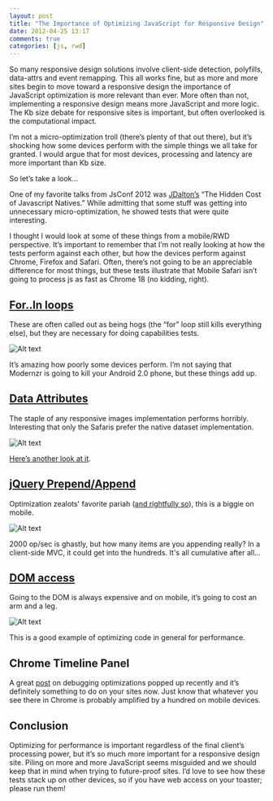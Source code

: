 ```yaml
---
layout: post
title: "The Importance of Optimizing JavaScript for Responsive Design"
date: 2012-04-25 13:17
comments: true
categories: [js, rwd] 
---
```


So many responsive design solutions involve client-side detection, polyfills, data-attrs and event remapping. This all works fine, but as more and more sites begin to move toward a responsive design the importance of JavaScript optimization is more relevant than ever. More often than not, implementing a responsive design means more JavaScript and more logic. The Kb size debate for responsive sites is important, but often overlooked is the computational impact. 

I’m not a micro-optimization troll (there’s plenty of that out there), but it’s shocking how some devices perform with the simple things we all take for granted. I would argue that for most devices, processing and latency are more important than Kb size.

So let’s take a look…
<!-- more -->
One of my favorite talks from JsConf 2012 was [JDalton’s](https://twitter.com/#!/jdalton) “The Hidden Cost of Javascript Natives.” While admitting that some stuff was getting into unnecessary micro-optimization, he showed tests that  were quite interesting. 

I thought I would look at some of these things from a mobile/RWD perspective. It’s important to remember that I’m not really looking at how the tests perform against each other, but how the devices perform against Chrome, Firefox and Safari. Often, there’s not going to be an appreciable difference for most things, but these tests illustrate that Mobile Safari isn’t going to process js as fast as Chrome 18 (no kidding, right).

[For..In loops](http://jsperf.com/touch-events-exists) 
--

These are often called out as being hogs (the “for” loop still kills everything else), but they are necessary for doing capabilities tests.

![Alt text](http://content.screencast.com/users/JReading/folders/Jing/media/da63f2fc-d53c-4d27-96e9-285212f0adcb/00000065.png)

It’s amazing how poorly some devices perform. I’m not saying that Modernzr is going to kill your Android 2.0 phone, but these things add up.

[Data Attributes](http://jsperf.com/jquery-data-vs-html-data-reading/3)
--

The staple of any responsive images implementation performs horribly. Interesting that only the Safaris prefer the native dataset implementation.

![Alt text](http://content.screencast.com/users/JReading/folders/Jing/media/73c69e5f-6184-4ee6-ba25-0d8449b8fda5/00000064.png)

[Here’s another look at it](http://jsperf.com/data-vs-attr-data/4).

[jQuery Prepend/Append](http://jsperf.com/prepend-append)
--

Optimization zealots' favorite pariah ([and rightfully so](http://jsperf.com/jquery-vs-native-appendchild)), this is a biggie on mobile.

![Alt text](http://content.screencast.com/users/JReading/folders/Jing/media/509a5f42-73b7-4d48-a213-ebc33a712c63/00000066.png)

2000 op/sec is ghastly, but how many items are you appending really? In a client-side MVC, it could get into the hundreds. It's all cumulative after all...

[DOM access](http://jsperf.com/optimising-dom-access)
--

Going to the DOM is always expensive and on mobile, it’s going to cost an arm and a leg.

![Alt text](http://content.screencast.com/users/JReading/folders/Jing/media/9409fc16-7f32-4f7c-ad10-33fa637703b2/00000067.png)

This is a good example of optimizing code in general for performance.

Chrome Timeline Panel
--

A great [post](http://gent.ilcore.com/2012/04/optimizing-with-timeline-panel.html) on debugging optimizations popped up recently and it’s definitely something to do on your sites now. Just know that whatever you see there in Chrome is probably amplified by a hundred on mobile devices.

Conclusion
--
Optimizing for performance is important regardless of the final client’s processing power, but it’s so much more important for a responsive design site. Piling on more and more JavaScript seems misguided and we should keep that in mind when trying to future-proof sites. I’d love to see how these tests stack up on other devices, so if you have web access on your toaster; please run them!




